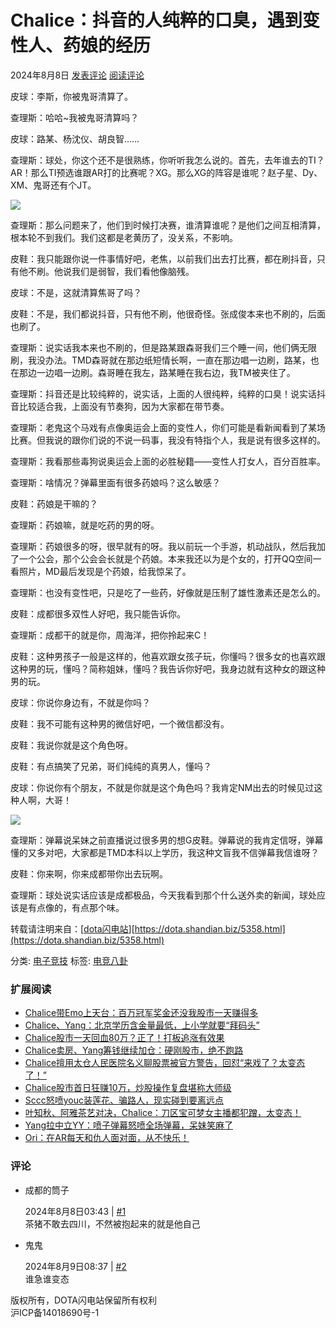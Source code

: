 # Chalice：抖音的人纯粹的口臭，遇到变性人、药娘的经历

2024年8月8日 [发表评论](#respond) [阅读评论](#comments)

皮球：李斯，你被鬼哥清算了。

查理斯：哈哈~我被鬼哥清算吗？

皮球：路某、杨沈仪、胡良智……

查理斯：球处，你这个还不是很熟练，你听听我怎么说的。首先，去年谁去的TI？AR！那么TI预选谁跟AR打的比赛呢？XG。那么XG的阵容是谁呢？赵子星、Dy、XM、鬼哥还有个JT。

![](https://nimg.ws.126.net/?url=http%3A%2F%2Fdingyue.ws.126.net%2F2024%2F0808%2F264e6805j00shv5b9001nd000pp00o4m.jpg&thumbnail=660x2147483647&quality=80&type=jpg)

查理斯：那么问题来了，他们到时候打决赛，谁清算谁呢？是他们之间互相清算，根本轮不到我们。我们这都是老黄历了，没关系，不影响。

皮鞋：我只能跟你说一件事情好吧，老焦，以前我们出去打比赛，都在刷抖音，只有他不刷。他说我们是弱智，我们看他像脑残。

皮球：不是，这就清算焦哥了吗？

皮鞋：不是，我们都说抖音，只有他不刷，他很奇怪。张成俊本来也不刷的，后面也刷了。

查理斯：说实话我本来也不刷的，但是路某跟森哥我们三个睡一间，他们俩无限刷，我没办法。TMD森哥就在那边纸短情长啊，一直在那边唱一边刷，路某，也在那边一边唱一边刷。森哥睡在我左，路某睡在我右边，我TM被夹住了。

查理斯：抖音还是比较纯粹的，说实话，上面的人很纯粹，纯粹的口臭！说实话抖音比较适合我，上面没有节奏狗，因为大家都在带节奏。

查理斯：老鬼这个马戏有点像奥运会上面的变性人，你们可能是看新闻看到了某场比赛。但我说的跟你们说的不说一码事，我没有特指个人，我是说有很多这样的。

查理斯：我看那些毒狗说奥运会上面的必胜秘籍——变性人打女人，百分百胜率。

查理斯：啥情况？弹幕里面有很多药娘吗？这么敏感？

皮鞋：药娘是干嘛的？

查理斯：药娘嘛，就是吃药的男的呀。

查理斯：药娘很多的呀，很早就有的呀。我以前玩一个手游，机动战队，然后我加了一个公会，那个公会会长就是个药娘。本来我还以为是个女的，打开QQ空间一看照片，MD最后发现是个药娘，给我惊呆了。

查理斯：也没有变性吧，只是吃了一些药，好像就是压制了雄性激素还是怎么的。

皮鞋：成都很多双性人好吧，我只能告诉你。

查理斯：成都干的就是你，周海洋，把你拎起来C！

皮鞋：这种男孩子一般是这样的，他喜欢跟女孩子玩，你懂吗？很多女的也喜欢跟这种男的玩，懂吗？简称姐妹，懂吗？我告诉你好吧，我身边就有这种女的跟这种男的玩。

皮球：你说你身边有，不就是你吗？

皮鞋：我不可能有这种男的微信好吧，一个微信都没有。

皮鞋：我说你就是这个角色呀。

皮鞋：有点搞笑了兄弟，哥们纯纯的真男人，懂吗？

皮球：你说你有个朋友，不就是你就是这个角色吗？我肯定NM出去的时候见过这种人啊，大哥！

![](https://nimg.ws.126.net/?url=http%3A%2F%2Fdingyue.ws.126.net%2F2024%2F0808%2F2ef9420cj00shv5b9000sd000km00drm.jpg&thumbnail=660x2147483647&quality=80&type=jpg)

查理斯：弹幕说呆妹之前直播说过很多男的想G皮鞋。弹幕说的我肯定信呀，弹幕懂的又多对吧，大家都是TMD本科以上学历，我这种文盲我不信弹幕我信谁呀？

皮鞋：你来啊，你来成都带你出去玩啊。

查理斯：球处说实话应该是成都极品，今天我看到那个什么送外卖的新闻，球处应该是有点像的，有点那个味。

转载请注明来自：[[dota闪电站](http://dota.shandian.biz)][https://dota.shandian.biz/5358.html](https://dota.shandian.biz/5358.html)

分类: [电子竞技](https://dota.shandian.biz/dota2/esports) 标签: [电竞八卦](https://dota.shandian.biz/tag/esport)

### 扩展阅读

- [Chalice带Emo上天台：百万冠军奖金还没我股市一天赚得多](https://dota.shandian.biz/5503.html)
- [Chalice、Yang：北京学历含金量最低，上小学就要“拜码头”](https://dota.shandian.biz/5485.html)
- [Chalice股市一天回血80万？正了！打板追涨有效果](https://dota.shandian.biz/5483.html)
- [Chalice卖房、Yang筹钱继续加仓：硬刚股市，绝不跑路](https://dota.shandian.biz/5481.html)
- [Chalice擅用太仓人民医院名义聊股票被官方警告，回怼“来戏了？太变态了！”](https://dota.shandian.biz/5480.html)
- [Chalice股市首日狂赚10万，炒股操作复盘堪称大师级](https://dota.shandian.biz/5476.html)
- [Sccc怒喷youc装莲花、骗路人，现实碰到要离远点](https://dota.shandian.biz/5475.html)
- [叶知秋、阿雅茶艺对决，Chalice：刀区宝可梦女主播都犯蹭，太变态！](https://dota.shandian.biz/5474.html)
- [Yang拉中立YY：喷子弹幕怒喷全场弹幕，呆妹笑麻了](https://dota.shandian.biz/5470.html)
- [Ori：在AR每天和仇人面对面，从不快乐！](https://dota.shandian.biz/5406.html)

### 评论

- 成都的筒子  

    2024年8月8日03:43 | [#1](#comment-52725)  
    茶猪不敢去四川，不然被抱起来的就是他自己
  
- 鬼鬼  

    2024年8月9日08:37 | [#2](#comment-52733)  
    谁急谁变态  

版权所有，DOTA闪电站保留所有权利  
沪ICP备14018690号-1